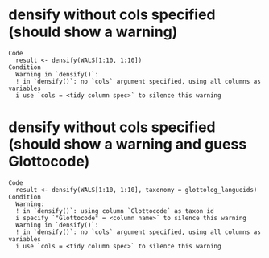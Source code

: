 # densify without cols specified (should show a warning)

    Code
      result <- densify(WALS[1:10, 1:10])
    Condition
      Warning in `densify()`:
      ! in `densify()`: no `cols` argument specified, using all columns as variables
      i use `cols = <tidy column spec>` to silence this warning

# densify without cols specified (should show a warning and guess Glottocode)

    Code
      result <- densify(WALS[1:10, 1:10], taxonomy = glottolog_languoids)
    Condition
      Warning:
      ! in `densify()`: using column `Glottocode` as taxon id
      i specify `"Glottocode" = <column name>` to silence this warning
      Warning in `densify()`:
      ! in `densify()`: no `cols` argument specified, using all columns as variables
      i use `cols = <tidy column spec>` to silence this warning

